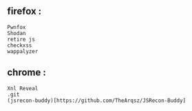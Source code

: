 ## firefox :
```
Pwnfox
Shodan
retire js
checkxss
wappalyzer
```
## chrome :
```
Xnl Reveal 
.git
(jsrecon-buddy)[https://github.com/TheArqsz/JSRecon-Buddy]
```
